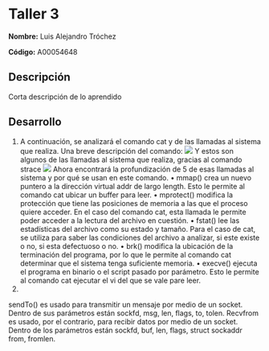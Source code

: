 # Taller 3

**Nombre:** Luis Alejandro Tróchez  

**Código:** A00054648

## Descripción  
Corta descripción de lo aprendido 

## Desarrollo
1. A continuación, se analizará el comando cat y de las llamadas al sistema que realiza.
Una breve descripción del comando:
![][1]
Y estos son algunos de las llamadas al sistema que realiza, gracias al comando strace
![][2]
Ahora encontrará la profundización de 5 de esas llamadas al sistema y por qué se usan en este comando.
•	mmap()  crea un nuevo puntero a la dirección virtual addr de largo length. Esto le permite al comando cat ubicar un buffer para leer. 
•	mprotect() modifica la protección que tiene las posiciones de memoria a las que el proceso quiere acceder. En el caso del comando cat, esta llamada le permite poder acceder a la lectura del archivo en cuestión.
•	fstat() lee las estadísticas del archivo como su estado y tamaño. Para el caso de cat, se utiliza para saber las condiciones del archivo a analizar, si este existe o no, si esta defectuoso o no.
•	brk() modifica la ubicación de la terminación del programa, por lo que le permite al comando cat determinar que el sistema tenga suficiente memoria.
•	execve() ejecuta el programa en binario o el script pasado por parámetro. Esto le permite al comando cat ejecutar el vi del que se vale pare leer.
2.
sendTo() es usado para transmitir un mensaje por medio de un socket. Dentro de sus parámetros están sockfd, msg, len, flags, to, tolen.
Recvfrom es usado, por el contrario, para recibir datos por medio de un socket. Dentro de los parámetros están sockfd, buf, len, flags, struct sockaddr from, fromlen.

[1]: 1.PNG
[2]: 2.PNG

